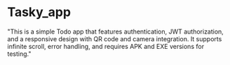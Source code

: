 # Tasky_app
"This is a simple Todo app that features authentication, JWT authorization, and a responsive design with QR code and camera integration. It supports infinite scroll, error handling, and requires APK and EXE versions for testing."
